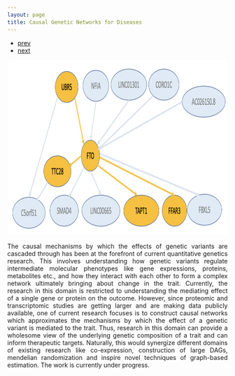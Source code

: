 ```yaml
---
layout: page
title: Causal Genetic Networks for Diseases
---
```


<div class="navbar">
  <div class="navbar-inner">
      <ul class="nav">
          <li><a href="assoc.html">prev</a></li>
          <li><a href="collab.html">next</a></li>
      </ul>
  </div>
</div>

<p style="text-align:center;">
 <img src="causal.png" width="500" height="400" class = "center"> 
</p>

<p style='text-align: justify;'> 
The causal mechanisms by which the effects of genetic variants are cascaded through has been at the forefront of current quantitative genetics research. This involves understanding how genetic variants regulate intermediate molecular phenotypes like gene expressions, proteins, metabolites etc., and how they interact with each other to form a complex network ultimately bringing about change in the trait. Currently, the research in this domain is restricted to understanding the mediating effect of a single gene or protein on the outcome. However, since proteomic and transcriptomic studies are getting larger and are making data publicly available, one of current research focuses is to construct causal networks which approximates the mechanisms by which the effect of a genetic variant is mediated to the trait. Thus, research in this domain can provide a wholesome view of the underlying genetic composition of a trait and can inform therapeutic targets. Naturally, this would synergize different domains of existing research like co-expression, construction of large DAGs, mendelian randomization and inspire novel techniques of graph-based estimation. The work is currently under progress.
 
</p>


